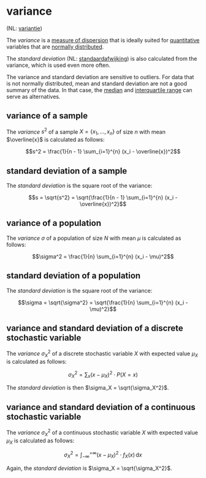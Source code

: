 # variance

(NL: [variantie](../nl/variantie.md))

The *variance* is a [measure of dispersion](measure-of-dispersion.md) that is ideally suited for [quantitative](level-of-measurement.md#quantitative-variables) variables that are [normally distributed](normal-distribution.md).

The *standard deviation* (NL: [standaardafwijking](../nl/variantie.md#standaardafwijking-van-een-steekproef)) is also calculated from the variance, which is used even more often.

The variance and standard deviation are sensitive to outliers. For data that is not normally distributed, mean and standard deviation are not a good summary of the data. In that case, the [median](median.md) and [interquartile range](interquartile-range.md) can serve as alternatives.

## variance of a sample

The *variance* $s^2$ of a sample $X = \{x_1, \ldots, x_n\}$ of size $n$ with mean $\overline{x}$ is calculated as follows:

$$s^2 = \frac{1}{n - 1} \sum_{i=1}^{n} (x_i - \overline{x})^2$$

## standard deviation of a sample

The *standard deviation* is the square root of the variance:

$$s = \sqrt{s^2} = \sqrt{\frac{1}{n - 1} \sum_{i=1}^{n} (x_i - \overline{x})^2}$$

## variance of a population

The *variance* $\sigma$ of a population of size $N$ with mean $\mu$ is calculated as follows:

$$\sigma^2 = \frac{1}{n} \sum_{i=1}^{n} (x_i - \mu)^2$$

## standard deviation of a population

The *standard deviation* is the square root of the variance:

$$\sigma = \sqrt{\sigma^2} = \sqrt{\frac{1}{n} \sum_{i=1}^{n} (x_i - \mu)^2}$$

## variance and standard deviation of a discrete stochastic variable

The *variance* $\sigma_X^2$ of a discrete stochastic variable $X$ with expected value $\mu_X$ is calculated as follows:

$$\sigma_X^2 = \sum_x (x - \mu_X)^2 \cdot P(X = x)$$

The *standard deviation* is then $\sigma_X = \sqrt{\sigma_X^2}$.

## variance and standard deviation of a continuous stochastic variable

The *variance* $\sigma_X^2$ of a continuous stochastic variable $X$ with expected value $\mu_X$ is calculated as follows:

$$\sigma_X^2 = \int_{-\infty}^{+\infty} (x - \mu_X)^2 \cdot f_X(x) \, \mathrm{d}x$$

Again, the *standard deviation* is $\sigma_X = \sqrt{\sigma_X^2}$.
